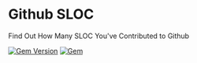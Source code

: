 # Github SLOC

Find Out How Many SLOC You've Contributed to Github

[![Gem Version](https://img.shields.io/gem/v/github_sloc.svg?style=flat-square)](https://rubygems.org/gems/github_sloc)
[![Gem](https://img.shields.io/gem/dt/github_sloc.svg?style=flat-square)](https://rubygems.org/gems/github_sloc)

